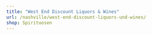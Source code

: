 ```yaml
---
title: "West End Discount Liquors & Wines"
url: /nashville/west-end-discount-liquors-und-wines/
shop: Spirituosen
---
```

